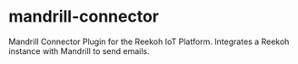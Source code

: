 # mandrill-connector
Mandrill Connector Plugin for the Reekoh IoT Platform. Integrates a Reekoh instance with Mandrill to send emails.
